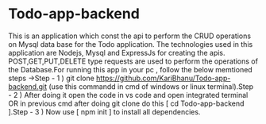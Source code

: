 ﻿# Todo-app-backend
 This is an application which const the api to perform the CRUD operations on Mysql data base for the Todo application. The technologies used in this application are Nodejs, Mysql and ExpressJs for creating the apis. POST,GET,PUT,DELETE type requests are used to perform the operations of the Database.For running this app in your pc , follow the below memtioned steps ->Step - 1 ) git clone https://github.com/KariBhanu/Todo-app-backend.git (use this commandd in cmd of windows or linux terminal).Step - 2 ) After doing it open the code in vs code and open integrated terminal OR in previous cmd after doing git clone do this [ cd Todo-app-backend ].Step - 3 ) Now use [ npm init ] to install all dependencies.
